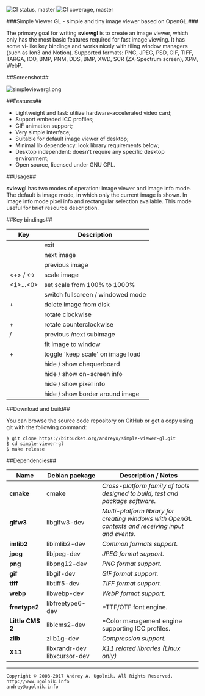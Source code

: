![CI status, master](https://api.shippable.com/projects/5894665c8d80360f008b75d4/badge?branch=master)
![CI coverage, master](https://api.shippable.com/projects/5894665c8d80360f008b75d4/coverageBadge?branch=master)

###Simple Viewer GL - simple and tiny image viewer based on OpenGL.###

The primary goal for writing **sviewgl** is to create an image viewer, which only has the most basic features required for fast image viewing. It has some vi-like key bindings and works nicely with tiling window managers (such as Ion3 and Notion).
Supported formats: PNG, JPEG, PSD, GIF, TIFF, TARGA, ICO, BMP, PNM, DDS, BMP, XWD, SCR (ZX-Spectrum screen), XPM, WebP.

##Screenshot##

![simpleviewergl.png](https://bitbucket.org/repo/XgobE8/images/1203610096-simpleviewergl.png)

##Features##

* Lightweight and fast: utilize hardware-accelerated video card;
* Support embeded ICC profiles;
* GIF animation support;
* Very simple interface;
* Suitable for default image viewer of desktop;
* Minimal lib dependency: look library requirements below;
* Desktop independent: doesn't require any specific desktop environment;
* Open source, licensed under GNU GPL.

##Usage##

**sviewgl** has two modes of operation: image viewer and image info mode. The default is image mode, in which only the current image is shown. In image info mode pixel info and rectangular selection available. This mode useful for brief resource description.

##Key bindings##

 Key            | Description
----------------|--------------------------------------
<esc>           | exit
<space>         | next image
<backspace>     | previous image
<+> / <->       | scale image
<1>...<0>       | set scale from 100% to 1000%
<enter>         | switch fullscreen / windowed mode
<ctrl>+<del>    | delete image from disk
<r>             | rotate clockwise
<shift>+<r>     | rotate counterclockwise
<pgup> / <bgdn> | previous /next subimage
<s>             | fit image to window
<shift>+<s>     | toggle 'keep scale' on image load
<c>             | hide / show chequerboard
<i>             | hide / show on-screen info
<p>             | hide / show pixel info
<b>             | hide / show border around image

##Download and build##

You can browse the source code repository on GitHub or get a copy using git with the following command:
```
$ git clone https://bitbucket.org/andreyu/simple-viewer-gl.git
$ cd simple-viewer-gl
$ make release
```

##Dependencies##

 Name            | Debian package               | Description / Notes
-----------------|------------------------------|---------------------
**cmake**        | cmake                        | *Cross-platform family of tools designed to build, test and package software.*
**glfw3**        | libglfw3-dev                 | *Multi-platform library for creating windows with OpenGL contexts and receiving input and events.*
**imlib2**       | libimlib2-dev                | *Common formats support.*
**jpeg**         | libjpeg-dev                  | *JPEG format support.*
**png**          | libpng12-dev                 | *PNG format support.*
**gif**          | libgif-dev                   | *GIF format support.*
**tiff**         | libtiff5-dev                 | *TIFF format support.*
**webp**         | libwebp-dev                  | *WebP format support.*
**freetype2**    | libfreetype6-dev             | *TTF/OTF font engine.
**Little CMS 2** | liblcms2-dev                 | *Color management engine supporting ICC profiles.
**zlib**         | zlib1g-dev                   | *Compression support.*
**X11**          | libxrandr-dev libxcursor-dev | *X11 related libraries (Linux only)*

***
```
Copyright © 2008-2017 Andrey A. Ugolnik. All Rights Reserved.
http://www.ugolnik.info
andrey@ugolnik.info
```

